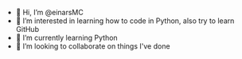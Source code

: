 - 👋 Hi, I’m @einarsMC
- 👀 I’m interested in learning how to code in Python, also try to learn GitHub
- 🌱 I’m currently learning Python
- 💞️ I’m looking to collaborate on things I've done

<!---
einarsMC/einarsMC is a ✨ special ✨ repository because its `README.md` (this file) appears on your GitHub profile.
You can click the Preview link to take a look at your changes.
--->
